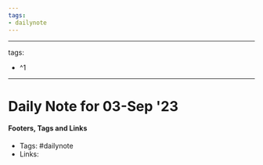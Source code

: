 ```yaml
---
tags:
- dailynote
---
```


---
tags:
- ^1
---


# Daily Note for 03-Sep '23



#### Footers, Tags and Links
- Tags: #dailynote 
- Links: 

[^1]: